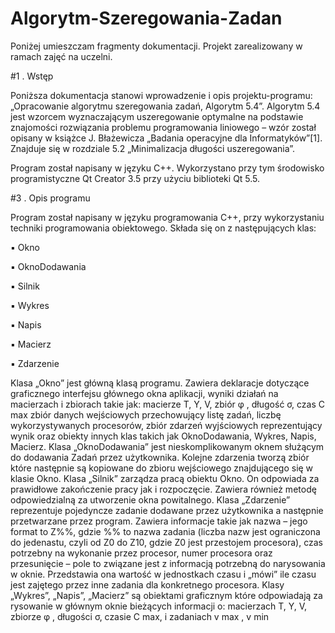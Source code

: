 # Algorytm-Szeregowania-Zadan

 Poniżej umieszczam fragmenty dokumentacji.
 Projekt zarealizowany w ramach zajęć na uczelni.

#1 . Wstęp

Poniższa dokumentacja stanowi wprowadzenie i opis projektu-programu: „Opracowanie algorytmu szeregowania zadań, Algorytm 5.4”. 
Algorytm 5.4 jest wzorcem wyznaczającym uszeregowanie optymalne na podstawie znajomości rozwiązania problemu programowania liniowego
– wzór został opisany w książce J. Błażewicza „Badania operacyjne dla Informatyków”[1]. 
Znajduje się w rozdziale 5.2 „Minimalizacja długości uszeregowania”.  

Program został napisany w języku C++. 
Wykorzystano przy tym środowisko programistyczne Qt Creator 3.5 przy użyciu biblioteki Qt 5.5.


#3 . Opis programu

Program został napisany w języku programowania C++, przy wykorzystaniu
techniki programowania obiektowego. Składa się on z następujących klas:
  
  ▪ Okno
  
  ▪ OknoDodawania
  
  ▪ Silnik
  
  ▪ Wykres
  
  ▪ Napis
  
  ▪ Macierz
  
  ▪ Zdarzenie
  
Klasa „Okno” jest główną klasą programu. Zawiera deklaracje dotyczące graficznego
interfejsu głównego okna aplikacji, wyniki działań na macierzach i zbiorach takie jak:
macierze T, Y, V, zbiór φ , długość σ, czas C max zbiór danych wejściowych przechowujący
listę zadań, liczbę wykorzystywanych procesorów, zbiór zdarzeń wyjściowych
reprezentujący wynik oraz obiekty innych klas takich jak OknoDodawania, Wykres,
Napis, Macierz.
Klasa „OknoDodawania” jest nieskomplikowanym oknem służącym do dodawania
Zadań przez użytkownika. Kolejne zdarzenia tworzą zbiór które następnie są kopiowane
do zbioru wejściowego znajdującego się w klasie Okno.
Klasa „Silnik” zarządza pracą obiektu Okno. On odpowiada za prawidłowe zakończenie
pracy jak i rozpoczęcie. Zawiera również metodę odpowiedzialną za utworzenie okna
powitalnego.
Klasa „Zdarzenie” reprezentuje pojedyncze zadanie dodawane przez użytkownika a
następnie przetwarzane przez program. Zawiera informacje takie jak nazwa – jego
format to Z%%, gdzie %% to nazwa zadania (liczba nazw jest ograniczona do
jedenastu, czyli od Z0 do Z10, gdzie Z0 jest przestojem procesora), czas potrzebny na
wykonanie przez procesor, numer procesora oraz przesunięcie – pole to związane jest z
informacją potrzebną do narysowania w oknie. Przedstawia ona wartość w jednostkach
czasu i „mówi” ile czasu jest zajętego przez inne zadania dla konkretnego procesora.
Klasy „Wykres”, „Napis”, „Macierz” są obiektami graficznym które odpowiadają za
rysowanie w głównym oknie bieżących informacji o: macierzach T, Y, V, zbiorze φ ,
długości σ, czasie C max, i zadaniach v max , v min 

